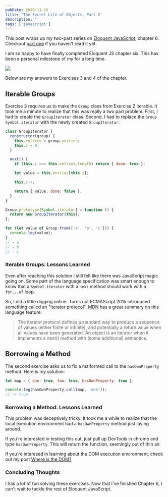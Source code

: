 ```yaml
---
pubDate: 2019-11-15
title: 'The Secret Life of Objects, Part 2'
description: ''
tags: ['javascript']
---
```


This post wraps up my two-part series on [Eloquent JavaScript](https://eloquentjavascript.net/06_object.html), chapter 6.
Checkout [part one](/blog/2019-10-30-Secret-Life-Of-Objects) if you haven't read it yet.

I am so happy to have finally completed Eloquent JS chapter six. This has been a personal milestone of my for a long time.

![](https://media.giphy.com/media/lnlAifQdenMxW/giphy.gif)

Below are my answers to Exercises 3 and 4 of the chapter.

## Iterable Groups

Exercise 3 requires us to make the `Group` class from Exercise 2 iterable. It took me a minute
to realize that this was really a two part problem. First, I had to create the `GroupIterator`
class. Second, I had to replace the `Group` `Symbol.iterator` with
the newly created `GroupIterator`.

```javascript
class GroupIterator {
  constructor(group) {
    this.entries = group.entries;
    this.i = 0;
  }

  next() {
    if (this.i === this.entries.length) return { done: true };

    let value = this.entries[this.i];

    this.i++;

    return { value, done: false };
  }
}

Group.prototype[Symbol.iterator] = function () {
  return new GroupIterator(this);
};

for (let value of Group.from(['a', 'b', 'c'])) {
  console.log(value);
}
// → a
// → b
// → c
```

### Iterable Groups: Lessons Learned

Even after reaching this solution I still felt like there was JavaScript magic going on. Some part of the
language specification was smart enough to know that a `Symbol.iterator` with a `next`
method should work with a `for...of` loop.

So, I did a little digging online. Turns out ECMAScript 2015 introduced something called an "iterator protocol". [MDN](https://developer.mozilla.org/en-US/docs/Web/JavaScript/Reference/Iteration_protocols#iterable) has a great summary on this language feature:

> The iterator protocol defines a standard way to produce a sequence of values (either finite or infinite), and potentially a return value when all values have been generated.
> An object is an iterator when it implements a next() method with (some additional) semantics.

## Borrowing a Method

The second exercise asks us to fix a malformed call to the `hasOwnProperty` method. Here
is my solution:

```javascript
let map = { one: true, two: true, hasOwnProperty: true };

console.log(hasOwnProperty.call(map, 'one'));
// -> true
```

### Borrowing a Method: Lessons Learned

This problem was deceptively tricky. It took me a while to realize that the local
execution environment had a `hasOwnProperty` method just laying around.

If you're interested in testing this out, just pull up DevTools in chrome and
type `hasOwnProperty`. This will return the function, seemingly out
of thin air.

If you're interesed in learning about the DOM execution environment, check out
my post [Where is the DOM?](/blog/2018-12-13-Where-Is-The-DOM)

### Concluding Thoughts

I has a lot of fun solving these exercises. Now that I've finished Chapter 6, I can't wait to
tackle the rest of Eloquent JavaScript.
